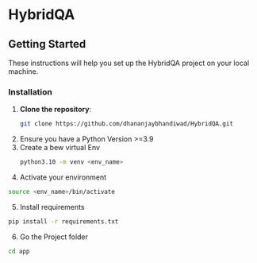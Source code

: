 # HybridQA

## Getting Started

These instructions will help you set up the HybridQA project on your local machine.

### Installation

1. **Clone the repository**:
   ```bash
   git clone https://github.com/dhananjaybhandiwad/HybridQA.git
   ```
2. Ensure you have a Python Version >=3.9
3. Create a bew virtual Env 
   ```bash
   python3.10 -m venv <env_name>
   ```
4. Activate your environment 
  ```bash
  source <env_name>/bin/activate
  ```
5. Install requirements
```bash
pip install -r requirements.txt
```
6. Go the Project folder
```bash
cd app
```

